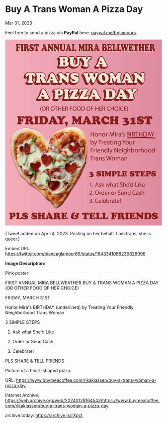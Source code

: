 # Buy A Trans Woman A Pizza Day
Mar 31, 2023

Feel free to send a pizza via **PayPal** here: [paypal.me/bglamours](https://paypal.me/bglamours).

![image](https://raw.githubusercontent.com/rikaklassen/Buy-Me-A-Coffee/main/media/00770653cb02596ce8d04835452a85cb.jpg)

(Tweet added on April 4, 2023. Posting on her behalf. I am trans, she is queer.)

Embed URL: https://twitter.com/biancaglamour69/status/1643341088239828998

**Image Description:**

Pink poster

FIRST ANNUAL MIRA BELLWEATHER BUY A TRANS WOMAN A PIZZA DAY (OR OTHER FOOD OF HER CHOICE)

FRIDAY, MARCH 31ST

Honor Mira's BIRTHDAY (underlined) by Treating Your Friendly Neighborhood Trans Woman

3 SIMPLE STEPS

1. Ask what She'd Like

2. Order or Send Cash

3. Celebrate!

PLS SHARE & TELL FRIENDS

Picture of a heart-shaped pizza

URL: https://www.buymeacoffee.com/rikaklassen/buy-a-trans-woman-a-pizza-day

Internet Archive: https://web.archive.org/web/20240128164543/https://www.buymeacoffee.com/rikaklassen/buy-a-trans-woman-a-pizza-day

archive.today: https://archive.is/rXpct
